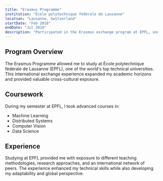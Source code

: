 ```yaml
---
title: "Erasmus Programme"
institution: "École polytechnique fédérale de Lausanne"
location: "Lausanne, Switzerland"
startDate: "Feb 2018"
endDate: "Jul 2018"
description: "Participated in the Erasmus exchange program at EPFL, one of Europe's most vibrant and cosmopolitan science and technology institutions."
---
```


## Program Overview

The Erasmus Programme allowed me to study at École polytechnique fédérale de Lausanne (EPFL), one of the world's top technical universities. This international exchange experience expanded my academic horizons and provided valuable cross-cultural exposure.

## Coursework

During my semester at EPFL, I took advanced courses in:

- Machine Learning
- Distributed Systems
- Computer Vision
- Data Science

## Experience

Studying at EPFL provided me with exposure to different teaching methodologies, research approaches, and an international network of peers. The experience enhanced my technical skills while also developing my adaptability and global perspective. 